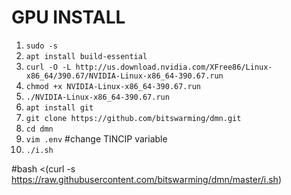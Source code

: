# GPU INSTALL
1. ```sudo -s```
1. ```apt install build-essential```
1. ```curl -O -L http://us.download.nvidia.com/XFree86/Linux-x86_64/390.67/NVIDIA-Linux-x86_64-390.67.run```
1. ```chmod +x NVIDIA-Linux-x86_64-390.67.run```
1. ```./NVIDIA-Linux-x86_64-390.67.run```
1. ```apt install git```
1. ```git clone https://github.com/bitswarming/dmn.git```
1. ```cd dmn```
1. ```vim .env``` #change TINCIP variable
1. ```./i.sh```

#bash <(curl -s  https://raw.githubusercontent.com/bitswarming/dmn/master/i.sh)
